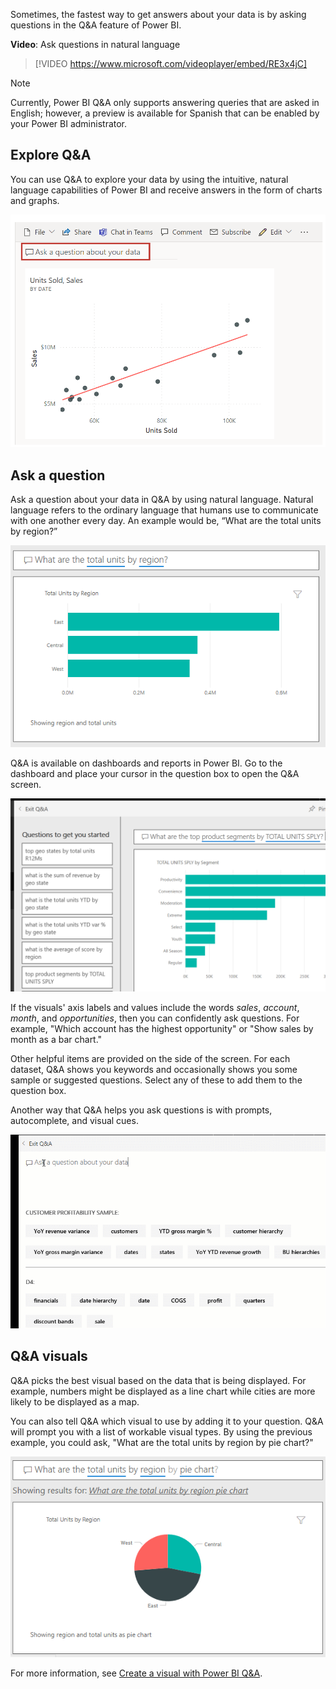 ﻿Sometimes, the fastest way to get answers about your data is by asking questions in the Q&A feature of Power BI.

**Video**: Ask questions in natural language
> [!VIDEO https://www.microsoft.com/videoplayer/embed/RE3x4jC]

> [!NOTE]
> Currently, Power BI Q&A only supports answering queries that are asked in English; however, a preview is available for Spanish that can be enabled by your Power BI administrator.

## Explore Q&A

You can use Q&A to explore your data by using the intuitive, natural language capabilities of Power BI and receive answers in the form of charts and graphs.

![Screenshot of the Q&A field showing Ask a question about your data.](../media/04-power-bi-ask-question.png)

## Ask a question

Ask a question about your data in Q&A by using natural language. Natural language refers to the ordinary language that humans use to communicate with one another every day. An example would be, “What are the total units by region?”

![Screenshot of the Q&A example: "What are the total units by region?"](../media/04-power-bi-ask-answer.png)

Q&A is available on dashboards and reports in Power BI. Go to the dashboard and place your cursor in the question box to open the Q&A screen.

![Screenshot of the Q&A screen with questions to get you started.](../media/04-power-bi-questions.png)

If the visuals' axis labels and values include the words *sales*, *account*, *month*, and *opportunities*, then you can confidently ask questions. For example, "Which account has the highest opportunity" or "Show sales by month as a bar chart."

Other helpful items are provided on the side of the screen. For each dataset, Q&A shows you keywords and occasionally shows you some sample or suggested questions. Select any of these to add them to the question box.

Another way that Q&A helps you ask questions is with prompts, autocomplete, and visual cues.

![Animated screenshot of Power BI answering Q&A questions.](../media/04-power-bi-qa.gif)

## Q&A visuals

Q&A picks the best visual based on the data that is being displayed. For example, numbers might be displayed as a line chart while cities are more likely to be displayed as a map.

You can also tell Q&A which visual to use by adding it to your question. Q&A will prompt you with a list of workable visual types. By using the previous example, you could ask, "What are the total units by region by pie chart?"

![Screenshot of Q&A answer but with "by pie chart" added to the question.](../media/04-power-bi-ask-answer-by-chart-type.png)

For more information, see [Create a visual with Power BI Q&A](/power-bi/power-bi-visualization-introduction-to-q-and-a/?azure-portal=true).

